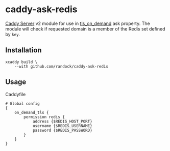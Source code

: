 # caddy-ask-redis

[Caddy Server](https://caddyserver.com/) v2 module for use in [tls_on_demand](https://caddyserver.com/docs/automatic-https#on-demand-tls) ask property.
The module will check if requested domain is a member of the Redis set defined by `key`.

## Installation
```
xcaddy build \
    --with github.com/randock/caddy-ask-redis
```

## Usage
Caddyfile
```
# Global config
{
   	on_demand_tls {
		permission redis {
			address {$REDIS_HOST_PORT}
            username {$REDIS_USERNAME}
            password {$REDIS_PASSWORD}
        }
	}
}
```
